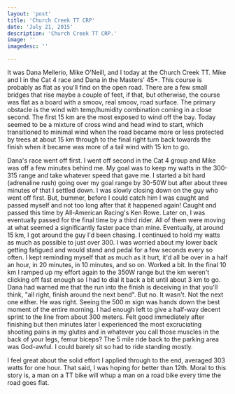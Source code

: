 ```yaml
---
layout: 'post'
title: 'Church Creek TT CRP'
date: 'July 21, 2015'
description: 'Church Creek TT CRP.'
image: ''
imagedesc: ''

---
```

It was Dana Mellerio, Mike O'Neill, and I today at the Church Creek TT.  Mike and I in the Cat 4 race and Dana in the Masters' 45+.  This course is probably as flat as you'll find on the open road.  There are a few small bridges that rise maybe a couple of feet, if that, but otherwise, the course was flat as a board with a smoov, real smoov, road surface.  The primary obstacle is the wind with temp/humidity combination coming in a close second.  The first 15 km are the most exposed to wind off the bay.  Today seemed to be a mixture of cross wind and head wind to start, which transitioned to minimal wind when the road became more or less protected by trees at about 15 km through to the final right turn back towards the finish when it became was more of a tail wind with 15 km to go.  

Dana's race went off first.  I went off second in the Cat 4 group and Mike was off a few minutes behind me.  My goal was to keep my watts in the 300-315 range and take whatever speed that gave me.  I started a bit hard (adrenaline rush) going over my goal range by 30-50W but after about three minutes of that I settled down. I was slowly closing down on the guy who went off first.  But, bummer, before I could catch him I was caught and passed myself and not too long after that it happened again!  Caught and passed this time by All-American Racing's Ken Rowe.  Later on, I was eventually passed for the final time by a third rider.  All of them were moving at what seemed a significantly faster pace than mine.  Eventually, at around 15 km, I got around the guy I'd been chasing.  I continued to hold my watts as much as possible to just over 300.  I was worried about my lower back getting fatigued and would stand and pedal for a few seconds every so often.  I kept reminding myself that as much as it hurt, it'd all be over in a half an hour, in 20 minutes, in 10 minutes, and so on.  Worked a bit.  In the final 10 km I ramped up my effort again to the 350W range but the km weren't clicking off fast enough so I had to dial it back a bit until about 3 km to go.  Dana had warned me that the run into the finish is deceiving in that you'll think, "all right, finish around the next bend".  But no.  It wasn't.  Not the next one either.  He was right.  Seeing the 500 m sign was hands down the best moment of the entire morning. I had enough left to give a half-way decent sprint to the line from about 300 meters.  Felt good immediately after finishing but then minutes later I experienced the most excruciating shooting pains in my glutes and in whatever you call those muscles in the back of your legs, femur biceps?  The 5 mile ride back to the parking area was God-awful.  I could barely sit so had to ride standing mostly.

I feel great about the solid effort I applied through to the end, averaged 303 watts for one hour.  That said, I was hoping for better than 12th. Moral to this story is, a man on a TT bike will whup a man on a road bike every time the road goes flat.